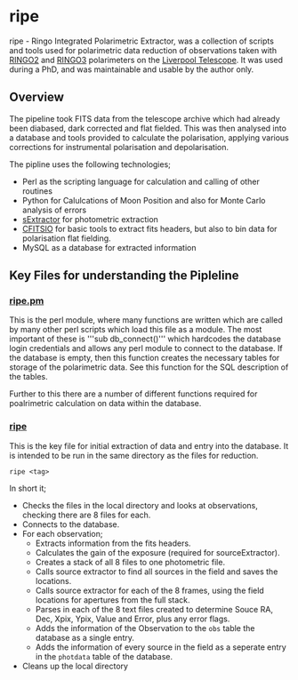 # ripe

ripe - Ringo Integrated Polarimetric Extractor, was a collection of scripts and tools used for polarimetric data reduction of observations taken with [RINGO2](https://telescope.livjm.ac.uk/TelInst/Inst/RINGO2/) and [RINGO3](https://telescope.livjm.ac.uk/TelInst/Inst/RINGO3/) polarimeters on the [Liverpool Telescope](https://telescope.livjm.ac.uk/). It was used during a PhD, and was maintainable and usable by the author only.

## Overview

The pipeline took FITS data from the telescope archive which had already been diabased, dark corrected and flat fielded. This was then analysed into a database and tools provided to calculate the polarisation, applying various corrections for instrumental polarisation and depolarisation.

The pipline uses the following technologies;
* Perl as the scripting language for calculation and calling of other routines
* Python for Calulcations of Moon Position and also for Monte Carlo analysis of errors
* [sExtractor](https://www.astromatic.net/software/sextractor) for photometric extraction
* [CFITSIO](https://heasarc.gsfc.nasa.gov/fitsio/) for basic tools to extract fits headers, but also to bin data for polarisation flat fielding.
* MySQL as a database for extracted information


## Key Files for understanding the Pipleline 

### [ripe.pm](https://github.com/blancmatter/ripe/blob/master/lib/ripe.pm)
This is the perl module, where many functions are written which are called by many other perl scripts which load this file as a module. The most important of these is '''sub db_connect()''' which hardcodes the database login credentials and allows any perl module to connect to the database. If the database is empty, then this function creates the necessary tables for storage of the polarimetric data. See this function for the SQL description of the tables.

Further to this there are a number of different functions required for poalrimetric calculation on data within the database.

### [ripe](https://github.com/blancmatter/ripe/blob/master/bin/ripe) 
This is the key file for initial extraction of data and entry into the database. It is intended to be run in the same directory as the files for reduction.
```
ripe <tag>
```

In short it;
* Checks the files in the local directory and looks at observations, checking there are 8 files for each.
* Connects to the database.
* For each observation;
  * Extracts information from the fits headers.
  * Calculates the gain of the exposure (required for sourceExtractor).
  * Creates a stack of all 8 files to one photometric file.
  * Calls source extractor to find all sources in the field and saves the locations.
  * Calls source extractor for each of the 8 frames, using the field locations for apertures from the full stack.
  * Parses in each of the 8 text files created to determine Souce RA, Dec, Xpix, Ypix, Value and Error, plus any error flags.
  * Adds the information of the Observation to the `obs` table the database as a single entry.
  * Adds the information of every source in the field as a seperate entry in the `photdata` table of the database.
* Cleans up the local directory

